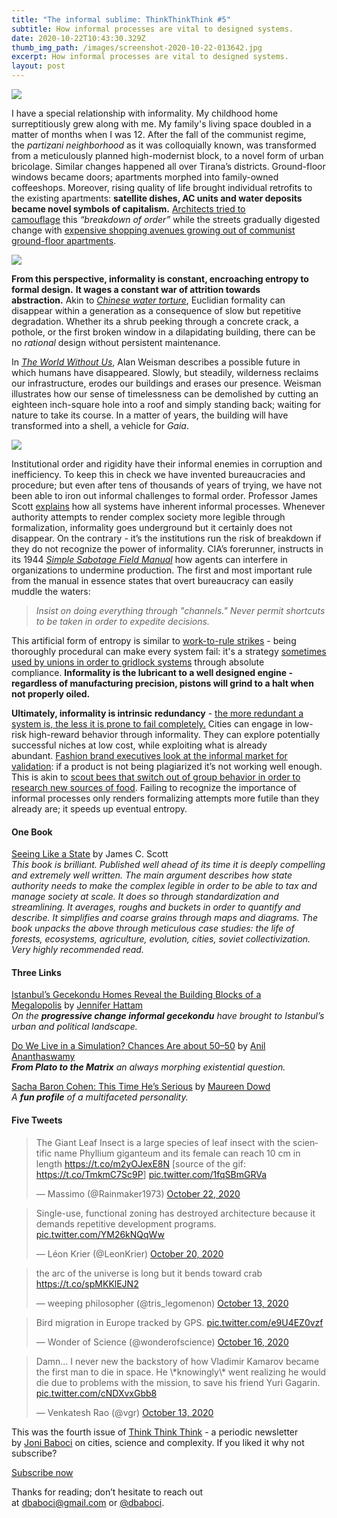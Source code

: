 ```yaml
---
title: "The informal sublime: ThinkThinkThink #5"
subtitle: How informal processes are vital to designed systems.
date: 2020-10-22T10:43:30.329Z
thumb_img_path: /images/screenshot-2020-10-22-013642.jpg
excerpt: How informal processes are vital to designed systems.
layout: post
---
```

<!--StartFragment-->

![](https://cdn.substack.com/image/fetch/w_1456,c_limit,f_auto,q_auto:good,fl_progressive:steep/https%3A%2F%2Fbucketeer-e05bbc84-baa3-437e-9518-adb32be77984.s3.amazonaws.com%2Fpublic%2Fimages%2F3b7c4842-0d49-4c86-8c7c-7104feb0011f_843x326.png)

<!--EndFragment--><!--StartFragment-->

I have a special relationship with informality. My childhood home surreptitiously grew along with me. My family's living space doubled in a matter of months when I was 12. After the fall of the communist regime, the *partizani neighborhood* as it was colloquially known, was transformed from a meticulously planned high-modernist block, to a novel form of urban bricolage. Similar changes happened all over Tirana’s districts. Ground-floor windows became doors; apartments morphed into family-owned coffeeshops. Moreover, rising quality of life brought individual retrofits to the existing apartments: **satellite dishes, AC units and water deposits became novel symbols of capitalism.** [Architects tried to camouflage](https://bolles-wilson.com/studies/virtual-air-conditioners/) this *“breakdown of order”* while the streets gradually digested change with [expensive shopping avenues growing out of communist ground-floor apartments](https://www.tirana.al/en/points-of-interest/shopping-areas/dyqane-ne-rrmyslim-shyri).



<!--EndFragment--><!--StartFragment-->

![](https://cdn.substack.com/image/fetch/w_1456,c_limit,f_auto,q_auto:good,fl_progressive:steep/https%3A%2F%2Fbucketeer-e05bbc84-baa3-437e-9518-adb32be77984.s3.amazonaws.com%2Fpublic%2Fimages%2Fbbd847fd-5a75-4972-8df3-9d060945af7e_1322x437.jpeg)

<!--EndFragment--><!--StartFragment-->

**From this perspective, informality is constant, encroaching entropy to formal design.** **It wages a constant war of attrition towards abstraction.** Akin to *[Chinese water torture](https://en.wikipedia.org/wiki/Chinese_water_torture)*, Euclidian formality can disappear within a generation as a consequence of slow but repetitive degradation. Whether its a shrub peeking through a concrete crack, a pothole, or the first broken window in a dilapidating building, there can be no *rational* design without persistent maintenance.

In *[The World Without Us](https://www.goodreads.com/book/show/248787.The_World_Without_Us)*, Alan Weisman describes a possible future in which humans have disappeared. Slowly, but steadily, wilderness reclaims our infrastructure, erodes our buildings and erases our presence. Weisman illustrates how our sense of timelessness can be demolished by cutting an eighteen inch-square hole into a roof and simply standing back; waiting for nature to take its course. In a matter of years, the building will have transformed into a shell, a vehicle for *Gaia*.

<!--EndFragment--><!--StartFragment-->

![](https://cdn.substack.com/image/fetch/w_1456,c_limit,f_auto,q_auto:good,fl_progressive:steep/https%3A%2F%2Fbucketeer-e05bbc84-baa3-437e-9518-adb32be77984.s3.amazonaws.com%2Fpublic%2Fimages%2F70364d47-af93-4c61-963c-93a6188de1df_957x384.png)

<!--EndFragment--><!--StartFragment-->

Institutional order and rigidity have their informal enemies in corruption and inefficiency. To keep this in check we have invented bureaucracies and procedure; but even after tens of thousands of years of trying, we have not been able to iron out informal challenges to formal order. Professor James Scott [explains](https://www.goodreads.com/book/show/20186.Seeing_Like_a_State) how all systems have inherent informal processes. Whenever authority attempts to render complex society more legible through formalization, informality goes underground but it certainly does not disappear. On the contrary - it’s the institutions run the risk of breakdown if they do not recognize the power of informality. CIA’s forerunner, instructs in its 1944 *[Simple Sabotage Field Manual](https://www.cia.gov/news-information/featured-story-archive/2012-featured-story-archive/CleanedUOSSSimpleSabotage_sm.pdf)* how agents can interfere in organizations to undermine production. The first and most important rule from the manual in essence states that overt bureaucracy can easily muddle the waters:

> *Insist on doing everything through "channels." Never permit shortcuts to be taken in order to expedite decisions.*

This artificial form of entropy is similar to [work-to-rule strikes](https://en.wikipedia.org/wiki/Work-to-rule) - being thoroughly procedural can make every system fail: it's a strategy [sometimes used by unions in order to gridlock systems](https://www.theguardian.com/world/2019/mar/20/french-customs-strike-continues-to-cause-cross-channel-travel-chaos) through absolute compliance. **Informality is the lubricant to a well designed engine - regardless of manufacturing precision, pistons will grind to a halt when not properly oiled.**

**Ultimately, informality is intrinsic redundancy** - [the more redundant a system is, the less it is prone to fail completely.](https://how.complexsystems.fail/) Cities can engage in low-risk high-reward behavior through informality. They can explore potentially successful niches at low cost, while exploiting what is already abundant. [Fashion brand executives look at the informal market for validation](https://www.ted.com/talks/robert_neuwirth_the_power_of_the_informal_economy?language=en): if a product is not being plagiarized it’s not working well enough. This is akin to [scout bees that switch out of group behavior in order to research new sources of food](https://www.americanscientist.org/article/group-decision-making-in-honey-bee-swarms). Failing to recognize the importance of informal processes only renders formalizing attempts more futile than they already are; it speeds up eventual entropy.

<!--EndFragment--><!--StartFragment-->

#### **One Book**

[Seeing Like a State](https://www.goodreads.com/book/show/20186.Seeing_Like_a_State) by James C. Scott\
*This book is brilliant. Published well ahead of its time it is deeply compelling and extremely well written. The main argument describes how state authority needs to make the complex legible in order to be able to tax and manage society at scale. It does so through standardization and streamlining. It averages, roughs and buckets in order to quantify and describe. It simplifies and coarse grains through maps and diagrams. The book unpacks the above through meticulous case studies: the life of forests, ecosystems, agriculture, evolution, cities, soviet collectivization. Very highly recommended read.*

<!--EndFragment--><!--StartFragment-->

#### Three Links

[Istanbul’s Gecekondu Homes Reveal the Building Blocks of a Megalopolis](https://www.bloomberg.com/news/articles/2020-10-14/gecekondu-homes-form-building-blocks-of-modern-istanbul?cmpid=BBD101720_CITYLAB&utm_medium=email&utm_source=newsletter&utm_term=201017&utm_campaign=citylabdaily) by [Jennifer Hattam](https://twitter.com/TheTurkishLife)\
*On the **progressive change informal gecekondu** have brought to Istanbul’s urban and political landscape.*

[Do We Live in a Simulation? Chances Are about 50–50](https://www.scientificamerican.com/article/do-we-live-in-a-simulation-chances-are-about-50-50/) by [Anil Ananthaswamy](https://twitter.com/anilananth)\
***From Plato to the Matrix** an always morphing existential question.*

[Sacha Baron Cohen: This Time He’s Serious](https://www.nytimes.com/2020/10/17/style/sacha-baron-cohen-maureen-dowd-interview.html) by [Maureen Dowd](https://twitter.com/maureendowd)\
*A **fun profile** of a multifaceted personality.*

<!--EndFragment--><!--StartFragment-->

#### Five Tweets

<!--EndFragment--><!--StartFragment-->

<blockquote class="twitter-tweet"><p lang="en" dir="ltr">The Giant Leaf Insect is a large species of leaf insect with the scientific name Phyllium giganteum and its female can reach 10 cm in length <a href="https://t.co/m2yOJexE8N">https://t.co/m2yOJexE8N</a> [source of the gif: <a href="https://t.co/TmkmC7Sc9P">https://t.co/TmkmC7Sc9P</a>] <a href="https://t.co/1fqSBmGRVa">pic.twitter.com/1fqSBmGRVa</a></p>&mdash; Massimo (@Rainmaker1973) <a href="https://twitter.com/Rainmaker1973/status/1319171950833524743?ref_src=twsrc%5Etfw">October 22, 2020</a></blockquote> <script async src="https://platform.twitter.com/widgets.js" charset="utf-8"></script>

<!--EndFragment--><!--StartFragment-->

<blockquote class="twitter-tweet"><p lang="en" dir="ltr">Single-use, functional zoning has destroyed architecture because it demands repetitive development programs. <a href="https://t.co/YM26kNQqWw">pic.twitter.com/YM26kNQqWw</a></p>&mdash; Léon Krier (@LeonKrier) <a href="https://twitter.com/LeonKrier/status/1318602528624275456?ref_src=twsrc%5Etfw">October 20, 2020</a></blockquote> <script async src="https://platform.twitter.com/widgets.js" charset="utf-8"></script>

<!--EndFragment--><!--StartFragment-->

<blockquote class="twitter-tweet"><p lang="en" dir="ltr">the arc of the universe is long but it bends toward crab <a href="https://t.co/spMKKlEJN2">https://t.co/spMKKlEJN2</a></p>&mdash; weeping philosopher (@tris_legomenon) <a href="https://twitter.com/tris_legomenon/status/1316034638402539521?ref_src=twsrc%5Etfw">October 13, 2020</a></blockquote> <script async src="https://platform.twitter.com/widgets.js" charset="utf-8"></script>

<!--EndFragment--><!--StartFragment-->

<blockquote class="twitter-tweet"><p lang="en" dir="ltr">Bird migration in Europe tracked by GPS. <a href="https://t.co/e9U4EZ0vzf">pic.twitter.com/e9U4EZ0vzf</a></p>&mdash; Wonder of Science (@wonderofscience) <a href="https://twitter.com/wonderofscience/status/1317221167200043008?ref_src=twsrc%5Etfw">October 16, 2020</a></blockquote> <script async src="https://platform.twitter.com/widgets.js" charset="utf-8"></script>

<!--EndFragment--><!--StartFragment-->

<blockquote class="twitter-tweet"><p lang="en" dir="ltr">Damn... I never new the backstory of how Vladimir Kamarov became the first man to die in space. He \*knowingly\* went realizing he would die due to problems with the mission, to save his friend Yuri Gagarin. <a href="https://t.co/cNDXvxGbb8">pic.twitter.com/cNDXvxGbb8</a></p>&mdash; Venkatesh Rao (@vgr) <a href="https://twitter.com/vgr/status/1316075221082804224?ref_src=twsrc%5Etfw">October 13, 2020</a></blockquote> <script async src="https://platform.twitter.com/widgets.js" charset="utf-8"></script>

<!--EndFragment--><!--StartFragment-->

This was the fourth issue of [Think Think Think](https://thinkthinkthink.substack.com/) - a periodic newsletter by [Joni Baboci](https://joni.baboci.net/) on cities, science and complexity. If you liked it why not subscribe?

[Subscribe now](https://thinkthinkthink.substack.com/subscribe)

Thanks for reading; don’t hesitate to reach out at [dbaboci@gmail.com](mailto:dbaboci@gmail.com) or [@dbaboci](http://twitter.com/dbaboci).

<!--EndFragment-->